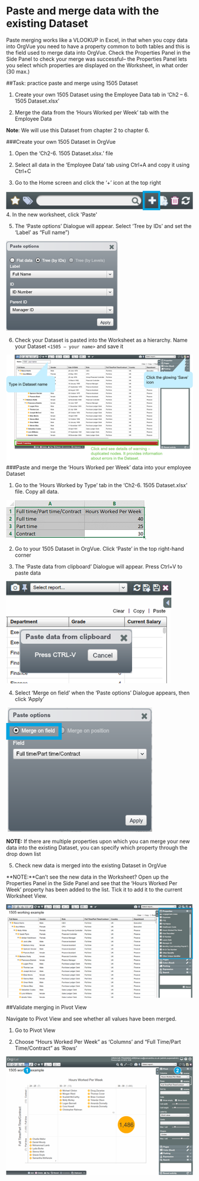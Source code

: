# Paste and merge data with the existing Dataset

Paste merging works like a VLOOKUP in Excel, in that when you copy data into OrgVue you need to have a property common to both tables and this is the field used to merge data into OrgVue.
Check the Properties Panel in the Side Panel to check your merge was successful– the Properties Panel lets you select which properties are displayed on the Worksheet, in what order (30 max.)  

##Task: practice paste and merge using 1505 Dataset

1. Create your own 1505 Dataset using the Employee Data tab in ‘Ch2 – 6. 1505 Dataset.xlsx’ 

2. Merge the data from the ‘Hours Worked per Week’ tab with the Employee Data

**Note**: We will use this Dataset from chapter 2 to chapter 6.

###Create your own 1505 Dataset in OrgVue
1. Open the ‘Ch2-6. 1505 Dataset.xlsx.’ file

2. Select all data in the ‘Employee Data’ tab using Ctrl+A and copy it using Ctrl+C

3. Go to the Home screen and click the ‘+’ icon at the top right

  ![](2-001.createdatasets.png)
4. In the new worksheet, click 'Paste'

5. The ‘Paste options’ Dialogue will appear. Select ‘Tree by IDs’ and set the ‘Label’ as “Full name”)

  ![](2-002.pasteoptions.png)

6. Check your Dataset is pasted into the Worksheet as a hierarchy. Name your Dataset ```<1505 – your name>``` and save it

![](2-003.namedataset.png)
###Paste and merge the ‘Hours Worked per Week’ data into your employee Dataset

1. Go to the ‘Hours Worked by Type’ tab in the ‘Ch2-6. 1505 Dataset.xlsx’ file. Copy all data.

  ![](2-004.copyhoursexcel.png)

2. Go to your 1505 Dataset in OrgVue. Click ‘Paste’ in the top right-hand corner

3. The ‘Paste data from clipboard’ Dialogue will appear. Press Ctrl+V to paste data

  ![](2-005.pastehoursdata.png)

4. Select ‘Merge on field’ when the ‘Paste options’ Dialogue appears, then click ‘Apply’

  ![](2-006.pasteoptions.png)

  **NOTE:** If there are multiple properties upon which you can merge your new data into the existing Dataset, you can specify which property through the drop down list

5. Check new data is merged into the existing Dataset in OrgVue

  **NOTE:**Can’t see the new data in the Worksheet?
Open up the Properties Panel in the Side Panel and see that the ‘Hours Worked Per Week’ property has been added to the list. Tick it to add it to the current Worksheet View.

![](2-007.checkdatamerged.png)

##Validate merging in Pivot View

Navigate to Pivot View and see whether all values have been merged.

1. Go to Pivot View 

2. Choose “Hours Worked Per Week” as ‘Columns’ and “Full Time/Part Time/Contract” as ‘Rows’ 

![](2-008.mergeddatapivot.png)
















